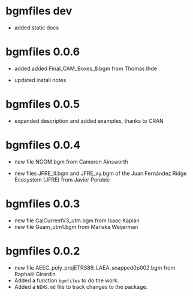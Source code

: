 # bgmfiles dev

* added static docs

# bgmfiles 0.0.6

* added added Final_CAM_Boxes_8.bgm from Thomas Ihde

* updated install notes


# bgmfiles 0.0.5

* expanded description and added examples, thanks to CRAN

# bgmfiles 0.0.4

* new file NGOM.bgm from Cameron Ainsworth

* new files JFRE_ll.bgm and JFRE_xy.bgm of the Juan Fernández Ridge Ecosystem (JFRE) from Javier Porobic

# bgmfiles 0.0.3


* new file CalCurrentV3_utm.bgm from Isaac Kaplan
* new file Guam_utm1.bgm from Mariska Weijerman


# bgmfiles 0.0.2

* new file AEEC_poly_projETRS89_LAEA_snapped0p002.bgm from Raphaël Girardin
* Added a function `bgmfiles` to do the work. 
* Added a `NEWS.md` file to track changes to the package.



